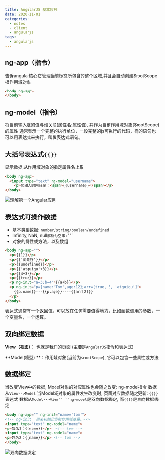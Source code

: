 ```yaml
---
title: AngularJS 基本应用
date: 2020-11-01
categories:
  - notes
  - client
  - angularjs
tags:
  - angularjs
---
```


## ng-app（指令）

告诉angular核心它管理当前标签所包含的整个区域,并且会自动创建$rootScope根作用域对象

~~~html
<body ng-app>
</body>
~~~

## ng-model（指令）

将当前输入框的值与谁关联(属性名:属性值), 并作为当前作用域对象($rootScope)的属性
通常表示一个完整的执行单位，一段完整的js可执行的代码，有的语句也可以用表达式来执行，叫做表达式语句。

<!-- more -->

## 大括号表达式`{{}}`

显示数据,从作用域对象的指定属性名上取

~~~html
<body ng-app>
  <input type="text" ng-model="username">
	<p>您输入的内容是：<span>{{username}}</span></p>
</body>
~~~

![理解第一个Angular应用](images/angularJS/oneAngular.png)

## 表达式可操作数据

- 基本类型数据: `number/string/boolean/undefined`
- Infinity, NaN, null` 解析为空串: `""`
- 对象的属性或方法，以及数组

~~~html
<body ng-app="">
  <p>{{1}}</p>
  <p>{{'尚硅谷'}}</p>
  <p>{{undefined}}</p>
  <p>{{'atguigu'+3}}</p>
  <p>{{4+3}}</p>
  <p>{{true}}</p>
  <p ng-init="a=3;b=4">{{a+b}}</p>
  <p ng-init="p={name:'Tom',age:12};arr=[true, 3, 'atguigu']">
    {{p.name}}---{{p.age}}----{{arr[2]}}
  </p>
</body>
~~~

表达式通常有一个返回值，可以放在任何需要值得地方，比如函数调用的参数，一个变量名，一个运算。

## 双向绑定数据

**View（视图）**： 也就是我们的页面 (主要是`AngularJS`指令和表达式)

**Model(模型) **：作用域对象(当前为`$rootScope`), 它可以包含一些属性或方法

## 数据绑定

当改变View中的数据, Model对象的对应属性也会随之改变:  ng-model指令  数据从`View-->Model`
当Model域对象的属性发生改变时, 页面对应数据随之更新:  `{{}}`表达式  数据从`Model-->View``
``ng-model`是双向数据绑定, 而`{{}}`是单向数据绑定

~~~html
<body ng-app="" ng-init="name='tom'">
<!-- ng-init  用来初始化当前作用域变量。-->
<input type="text" ng-model="name">
<p>姓名1：{{name}}</p>  <!-- tom -->
<input type="text" ng-model="name">
<p>姓名2：{{name}}</p>	<!-- tom -->
</body>
~~~

![双向数据绑定](images/angularJS/binding.png)
